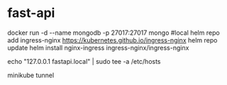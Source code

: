 # fast-api

docker run -d --name mongodb -p 27017:27017 mongo
#local
helm repo add ingress-nginx https://kubernetes.github.io/ingress-nginx
helm repo update
helm install nginx-ingress ingress-nginx/ingress-nginx

echo "127.0.0.1 fastapi.local" | sudo tee -a /etc/hosts

minikube tunnel
